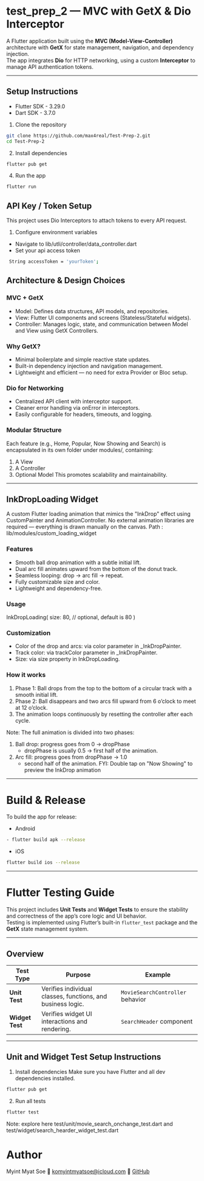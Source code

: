 # test_prep_2 — MVC with GetX & Dio Interceptor

A Flutter application built using the **MVC (Model-View-Controller)** architecture with **GetX** for state management, navigation, and dependency injection.  
The app integrates **Dio** for HTTP networking, using a custom **Interceptor** to manage API authentication tokens.

---

## Setup Instructions

- Flutter SDK - 3.29.0 
- Dart SDK - 3.7.0 

1. Clone the repository
```bash
git clone https://github.com/max4real/Test-Prep-2.git
cd Test-Prep-2
```
2. Install dependencies
```bash
flutter pub get
```

4. Run the app
```bash
flutter run
```

## API Key / Token Setup
This project uses Dio Interceptors to attach tokens to every API request.
1. Configure environment variables
 - Navigate to lib/utli/controller/data_controller.dart 
 - Set your api access token 
 ```bash
  String accessToken = 'yourToken';
 ```   

## Architecture & Design Choices
### MVC + GetX
- Model: Defines data structures, API models, and repositories.
- View: Flutter UI components and screens (Stateless/Stateful widgets).
- Controller: Manages logic, state, and communication between Model and View using GetX Controllers.

### Why GetX?
- Minimal boilerplate and simple reactive state updates.
- Built-in dependency injection and navigation management.
- Lightweight and efficient — no need for extra Provider or Bloc setup.

### Dio for Networking
- Centralized API client with interceptor support.
- Cleaner error handling via onError in interceptors.
- Easily configurable for headers, timeouts, and logging.

### Modular Structure
Each feature (e.g., Home, Popular, Now Showing and Search) is encapsulated in its own folder under modules/, containing:
 1. A View
 2. A Controller
 3. Optional Model 
This promotes scalability and maintainability.

---

## InkDropLoading Widget
A custom Flutter loading animation that mimics the "InkDrop" effect using CustomPainter and AnimationController.
No external animation libraries are required — everything is drawn manually on the canvas.
Path : lib/modules/custom_loading_widget
### Features
 - Smooth ball drop animation with a subtle initial lift.
 - Dual arc fill animates upward from the bottom of the donut track.
 - Seamless looping: drop → arc fill → repeat.
 - Fully customizable size and color.
 - Lightweight and dependency-free.
### Usage
InkDropLoading(
  size: 80, // optional, default is 80
)
### Customization
 - Color of the drop and arcs: via color parameter in _InkDropPainter.
 - Track color: via trackColor parameter in _InkDropPainter.
 - Size: via size property in InkDropLoading.
### How it works
 1. Phase 1: Ball drops from the top to the bottom of a circular track with a smooth initial lift.
 2. Phase 2: Ball disappears and two arcs fill upward from 6 o’clock to meet at 12 o’clock.
 3. The animation loops continuously by resetting the controller after each cycle.

Note: The full animation is divided into two phases:
 1. Ball drop: progress goes from 0 -> dropPhase
    - dropPhase is usually 0.5 -> first half of the animation.
 2. Arc fill: progress goes from dropPhase -> 1.0
    - second half of the animation.
FYI: Double tap on "Now Showing" to preview the InkDrop animation

---

# Build & Release
To build the app for release:
- Android
 ```bash
 - flutter build apk --release
```
- iOS
```bash
flutter build ios --release
```

---

# Flutter Testing Guide

This project includes **Unit Tests** and **Widget Tests** to ensure the stability and correctness of the app’s core logic and UI behavior.  
Testing is implemented using Flutter’s built-in `flutter_test` package and the **GetX** state management system.

---

## Overview

| Test Type | Purpose | Example |
|------------|----------|----------|
| **Unit Test** | Verifies individual classes, functions, and business logic. | `MovieSearchController` behavior |
| **Widget Test** | Verifies widget UI interactions and rendering. | `SearchHeader` component |

---

## Unit and Widget Test Setup Instructions
1. Install dependencies
Make sure you have Flutter and all dev dependencies installed.
```bash
flutter pub get
```
2. Run all tests
```bash
flutter test
```
Note: explore here  test/unit/movie_search_onchange_test.dart and test/widget/search_hearder_widget_test.dart

# Author
Myint Myat Soe
📧 komyintmyatsoe@icloud.com
🔗 [GitHub](https://github.com/max4real)